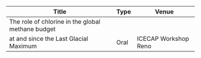 |             Title             | Type           | Venue               |
| ----------------------------- | -------------- | ------------------- |
| The role of chlorine in the global methane budget |      |                      | 
| at and since the Last Glacial Maximum             | Oral | ICECAP Workshop Reno |


